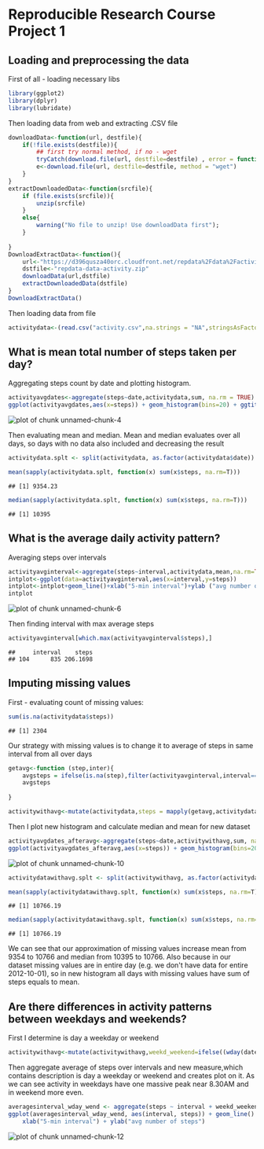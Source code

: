 # Reproducible Research Course Project 1

## Loading and preprocessing the data
First of all - loading necessary libs

```r
library(ggplot2)
library(dplyr)
library(lubridate)
```
Then loading data from web and extracting .CSV file

```r
downloadData<-function(url, destfile){    
    if(!file.exists(destfile)){
        ## first try normal method, if no - wget
        tryCatch(download.file(url, destfile=destfile) , error = function(e) e )
        e<-download.file(url, destfile=destfile, method = "wget")
    }
}
extractDownloadedData<-function(srcfile){
    if (file.exists(srcfile)){
        unzip(srcfile)
    }
    else{
        warning("No file to unzip! Use downloadData first");
    }
    
}
DownloadExtractData<-function(){
    url<-"https://d396qusza40orc.cloudfront.net/repdata%2Fdata%2Factivity.zip"
    dstfile<-"repdata-data-activity.zip"
    downloadData(url,dstfile)
    extractDownloadedData(dstfile)
}
DownloadExtractData()
```
Then loading data from file 

```r
activitydata<-(read.csv("activity.csv",na.strings = "NA",stringsAsFactors = FALSE))
```

## What is mean total number of steps taken per day?
Aggregating steps count by date and plotting histogram.

```r
activityavgdates<-aggregate(steps~date,activitydata,sum, na.rm = TRUE)
ggplot(activityavgdates,aes(x=steps)) + geom_histogram(bins=20) + ggtitle("Total steps per day")
```

![plot of chunk unnamed-chunk-4](figure/unnamed-chunk-4-1.png)

Then evaluating mean and median. Mean and median evaluates over all days, so days with no data also included and decreasing the result

```r
activitydata.splt <- split(activitydata, as.factor(activitydata$date))

mean(sapply(activitydata.splt, function(x) sum(x$steps, na.rm=T)))
```

```
## [1] 9354.23
```

```r
median(sapply(activitydata.splt, function(x) sum(x$steps, na.rm=T)))
```

```
## [1] 10395
```


## What is the average daily activity pattern?
Averaging steps over intervals

```r
activityavginterval<-aggregate(steps~interval,activitydata,mean,na.rm=TRUE)
intplot<-ggplot(data=activityavginterval,aes(x=interval,y=steps))
intplot<-intplot+geom_line()+xlab("5-min interval")+ylab ("avg number of steps")
intplot
```

![plot of chunk unnamed-chunk-6](figure/unnamed-chunk-6-1.png)

Then finding interval with max average steps

```r
activityavginterval[which.max(activityavginterval$steps),]
```

```
##     interval    steps
## 104      835 206.1698
```


## Imputing missing values

First - evaluating count of missing values:

```r
sum(is.na(activitydata$steps))
```

```
## [1] 2304
```

Our strategy with missing values is to change it to average of steps in same interval from all over days

```r
getavg<-function (step,inter){
    avgsteps = ifelse(is.na(step),filter(activityavginterval,interval==inter)[,2],step)
    avgsteps
    
}

activitywithavg<-mutate(activitydata,steps = mapply(getavg,activitydata$steps,activitydata$interval))
```

Then I plot new histogram and calculate median and mean for new dataset

```r
activityavgdates_afteravg<-aggregate(steps~date,activitywithavg,sum, na.rm = TRUE)
ggplot(activityavgdates_afteravg,aes(x=steps)) + geom_histogram(bins=20) + ggtitle("Total steps per day")
```

![plot of chunk unnamed-chunk-10](figure/unnamed-chunk-10-1.png)

```r
activitydatawithavg.splt <- split(activitywithavg, as.factor(activitydata$date))

mean(sapply(activitydatawithavg.splt, function(x) sum(x$steps, na.rm=T)))
```

```
## [1] 10766.19
```

```r
median(sapply(activitydatawithavg.splt, function(x) sum(x$steps, na.rm=T)))
```

```
## [1] 10766.19
```
We can see that our approximation of missing values increase mean from 9354 to 10766 and median from 10395 to 10766. 
Also because in our dataset missing values are in entire day (e.g. we don't have data for entire 2012-10-01), so in new histogram all days with missing values have sum of steps equals to mean.

## Are there differences in activity patterns between weekdays and weekends?
First I determine is day a weekday or weekend 

```r
activitywithavg<-mutate(activitywithavg,weekd_weekend=ifelse((wday(date)==1|wday(date)==7),"weekend","weekday"))
```

Then aggregate average of steps over intervals and new measure,which contains description is day a weekday or weekend and creates plot on it. As we can see activity in weekdays have one massive peak near 8.30AM and in weekend more even.

```r
averagesinterval_wday_wend <- aggregate(steps ~ interval + weekd_weekend, data=activitywithavg, mean)
ggplot(averagesinterval_wday_wend, aes(interval, steps)) + geom_line() + facet_grid(weekd_weekend ~ .) +
    xlab("5-min interval") + ylab("avg number of steps")
```

![plot of chunk unnamed-chunk-12](figure/unnamed-chunk-12-1.png)

